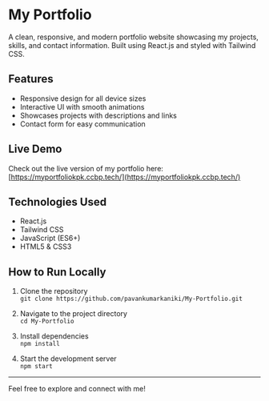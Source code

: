 # My Portfolio

A clean, responsive, and modern portfolio website showcasing my projects, skills, and contact information. Built using React.js and styled with Tailwind CSS.

## Features

- Responsive design for all device sizes
- Interactive UI with smooth animations
- Showcases projects with descriptions and links
- Contact form for easy communication

## Live Demo

Check out the live version of my portfolio here:  
[https://myportfoliokpk.ccbp.tech/](https://myportfoliokpk.ccbp.tech/)

## Technologies Used

- React.js
- Tailwind CSS
- JavaScript (ES6+)
- HTML5 & CSS3

## How to Run Locally

1. Clone the repository  
   `git clone https://github.com/pavankumarkaniki/My-Portfolio.git`

2. Navigate to the project directory  
   `cd My-Portfolio`

3. Install dependencies  
   `npm install`

4. Start the development server  
   `npm start`

---

Feel free to explore and connect with me!

